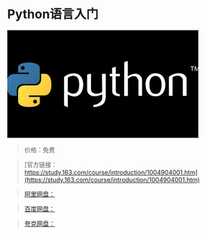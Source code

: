 # Python语言入门

![img](../../../assets/study163/free/C998B2FD39D67E65B823DBA4627ECFC8.jpg)

> 价格：免费

> [官方链接：https://study.163.com/course/introduction/1004904001.htm](https://study.163.com/course/introduction/1004904001.htm)

> [阿里网盘：]()

> [百度网盘：]()

> [夸克网盘：]()
